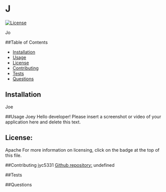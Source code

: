 # J 
[![License](https://img.shields.io/badge/License-Apache%202.0-blue.svg)](https://opensource.org/licenses/Apache-2.0)

Jo

##Table of Contents

* [Installation](#installation)
* [Usage](#usage)
* [License](#License)
* [Contributing](#Contributing)
* [Tests](#Tests)
* [Questions](#Questions)

## Installation
Joe

##Usage
Joey
Hello developer! Please insert a screenshot or video of your application here and delete this text.

## License:
Apache
For more information on licensing, click on the badge at the top of this file. 

##Contributing
jyc5331 
[Github repository:](https://github.com/)
undefined

##Tests

##Questions
